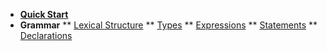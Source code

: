 * [**Quick Start**](en-US/)
* **Grammar**
** [Lexical Structure](en-US/lexical)
** [Types](en-US/types)
** [Expressions](en-US/expressions)
** [Statements](en-US/statements)
** [Declarations](en-US/declarations)
